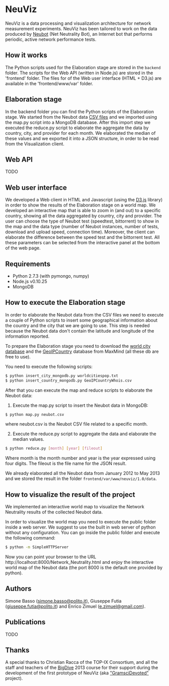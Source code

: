 NeuViz
======

NeuViz is a data processing and visualization architecture for network measurement experiments. NeuViz has been tailored to work on the data produced by [Neubot](http://neubot.org/) (Net Neutrality Bot), an Internet bot that performs periodic, active network performance tests.

How it works
------------

The Python scripts used for the Elaboration stage are stored in the `backend` folder. The scripts for the Web API (written in Node.js) are stored in the 'frontend' folder. The files for of the Web user interface (HTML + D3.js) are available in the 'frontend/www/var' folder.

Elaboration stage
-----------------

In the backend folder you can find the Python scripts of the Elaboration stage. We started from the Neubot data [CSV files](http://data.neubot.org/2013/06/20/bigdive/) and we imported using the map.py script into a MongoDB database. After this import step we executed the reduce.py script to elaborate the aggregate the data by country, city, and provider for each month. We elaborated the median of these values and we exported it into a JSON structure, in order to be read from the Visualization client.

Web API
-------
TODO

Web user interface
-------------------

We developed a Web client in HTML and Javascript (using the [D3.js](http://d3js.org/) library) in order to show the results of the Elaboration stage on a world map.
We developed an interactive map that is able to zoom in (and out) to a specific country, showing all the data aggregated by country, city and provider. The user can choose the type of Neubot test (speedtest, bittorrent) to show in the map and the data type (number of Neubot instances, number of tests, download and upload speed, connection time). Moreover, the client can elaborate the difference between the speed test and the bittorrent test. All these parameters can be selected from the interactive panel at the bottom of the web page.

Requirements
------------

- Python 2.7.3 (with pymongo, numpy)
- Node.js v0.10.25
- MongoDB

How to execute the Elaboration stage
------------------------------------

In order to elaborate the Neubot data from the CSV files we need to execute a couple of Python scripts to insert some geographical information about the country and the city that we are going to use. This step is needed because the Neubot data don't contain the latitude and longitude of the information reported.

To prepare the Elaboration stage you need to download the [world city database](http://download.maxmind.com/download/worldcities/worldcitiespop.txt.gz) and the [GeoIPCountry](http://geolite.maxmind.com/download/geoip/database/GeoIPCountryCSV.zip) database from MaxMind (all these db are free to use). 

You need to execute the following scripts:

```bash
$ python insert_city_mongodb.py worldcitiespop.txt
$ python insert_country_mongodb.py GeoIPCountryWhois.csv
```

After that you can execute the map and reduce scripts to elaborate the Neubot data:

1) Execute the map.py script to insert the Neubot data in MongoDB:

```bash
$ python map.py neubot.csv
```

where neubot.csv is the Neubot CSV file related to a specific month.

2) Execute the reduce.py script to aggregate the data and elaborate the median values.

```bash
$ python reduce.py [month] [year] [fileout]
```    

Where month is the month number and year is the year expressed using four digits. The fileout is the file name for the JSON result.

We already elaborated all the Neubot data from January 2012 to May 2013 and we stored the result in the folder `frontend/var/www/neuviz/1.0/data`.

How to visualize the result of the project
------------------------------------------

We implemented an interactive world map to visualize the Network Neutrality results of the collected Neubot data.

In order to visualize the world map you need to execute the public folder inside a web server. We suggest to use the built in web server of python without any configuration. You can go inside the public folder and execute the following command:

```bash
$ python -m SimpleHTTPServer
```
   
Now you can point your browser to the URL http://localhost:8000/Network_Neutrality.html and enjoy the interactive world map of the Neubot data (the port 8000 is the default one provided by python).


Authors
-------

Simone Basso (simone.basso@polito.it), Giuseppe Futia (giuseppe.futia@polito.it) and Enrico Zimuel (e.zimuel@gmail.com).


Publications
-------
TODO


Thanks
------

A special thanks to Christian Racca of the TOP-IX Consortium, and all the staff and teachers of the [BigDive](http://www.bigdive.eu/) 2013 course for their support during the development of the first prototype of NeuViz (aka ["GramsciDevoted"](https://github.com/ezimuel/BigDive2Gramsci) project).
 
